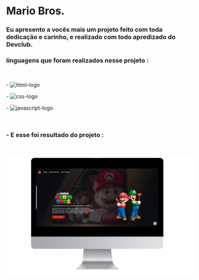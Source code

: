 <h1>Mario Bros.</h1>

<h3>Eu apresento a vocês mais um projeto feito com toda dedicação e carinho, e realizado com todo apredizado do Devclub. </h3>

<h3>linguagens que foram realizados nesse projeto :</h3>
<br>
<p>- <img src="https://img.shields.io/badge/HTML5-E34F26?style=for-the-badge&logo=html5&logoColor=white" alt="html-logo"></p>
<p>- <img src="https://img.shields.io/badge/CSS3-1572B6?style=for-the-badge&logo=css3&logoColor=white" alt="css-logo"></p>
<p>- <img src="https://img.shields.io/badge/JavaScript-F7DF1E?style=for-the-badge&logo=javascript&logoColor=black" alt="javascript-logo"></p>
<br>
<h3>- E esse foi resultado do projeto :</h3>
<br>
<br>
<img src="https://github.com/Felipereis22/Mario-Bros/blob/main/assets/Mario%20bros%20-%20apresenta%C3%A7%C3%A3o.png?raw=true">
